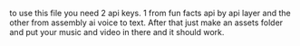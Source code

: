 to use this file you need 2 api keys. 1 from fun facts api by api layer and the other from assembly ai voice to text. After that just make an assets folder and put your music and video in there and it should work.
